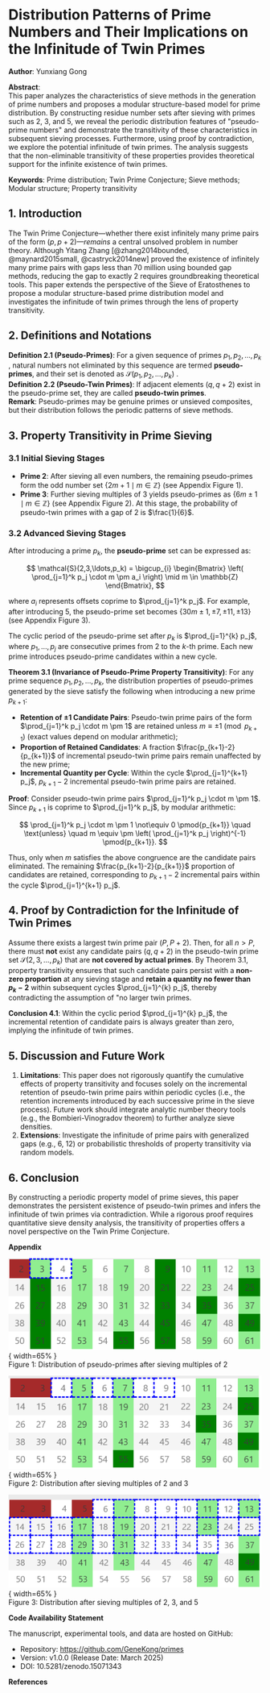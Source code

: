 # Distribution Patterns of Prime Numbers and Their Implications on the Infinitude of Twin Primes  

**Author**: Yunxiang Gong  

**Abstract**:  
This paper analyzes the characteristics of sieve methods in the generation of prime numbers and proposes a modular structure-based model for prime distribution. By constructing residue number sets after sieving with primes such as 2, 3, and 5, we reveal the periodic distribution features of "pseudo-prime numbers" and demonstrate the transitivity of these characteristics in subsequent sieving processes. Furthermore, using proof by contradiction, we explore the potential infinitude of twin primes. The analysis suggests that the non-eliminable transitivity of these properties provides theoretical support for the infinite existence of twin primes.  

**Keywords**: Prime distribution; Twin Prime Conjecture; Sieve methods; Modular structure; Property transitivity  

## 1. Introduction  

The Twin Prime Conjecture—whether there exist infinitely many prime pairs of the form $(p, p+2)—remains$ a central unsolved problem in number theory. Although Yitang Zhang [@zhang2014bounded, @maynard2015small, @castryck2014new] proved the existence of infinitely many prime pairs with gaps less than 70 million using bounded gap methods, reducing the gap to exactly 2 requires groundbreaking theoretical tools. This paper extends the perspective of the Sieve of Eratosthenes to propose a modular structure-based prime distribution model and investigates the infinitude of twin primes through the lens of property transitivity.  

## 2. Definitions and Notations  

**Definition 2.1 (Pseudo-Primes)**: For a given sequence of primes $p_1, p_2, \ldots, p_k$ , natural numbers not eliminated by this sequence are termed **pseudo-primes**, and their set is denoted as $\mathcal{S}(p_1, p_2, \ldots, p_k)$ .  
**Definition 2.2 (Pseudo-Twin Primes)**: If adjacent elements $(q, q+2)$ exist in the pseudo-prime set, they are called **pseudo-twin primes**.  
**Remark**: Pseudo-primes may be genuine primes or unsieved composites, but their distribution follows the periodic patterns of sieve methods.  

## 3. Property Transitivity in Prime Sieving  

### 3.1 Initial Sieving Stages  

- **Prime 2**: After sieving all even numbers, the remaining pseudo-primes form the odd number set $\{2m+1 \mid m \in \mathbb{Z}\}$ (see Appendix Figure 1).  
- **Prime 3**: Further sieving multiples of 3 yields pseudo-primes as $\{6m \pm 1 \mid m \in \mathbb{Z}\}$ (see Appendix Figure 2). At this stage, the probability of pseudo-twin primes with a gap of 2 is $\frac{1}{6}$.  

### 3.2 Advanced Sieving Stages  

After introducing a prime $p_k$, the **pseudo-prime** set can be expressed as:  

$$
\mathcal{S}(2,3,\ldots,p_k) = \bigcup_{i} \begin{Bmatrix} \left( \prod_{j=1}^k p_j \cdot m \pm a_i \right) \mid m \in \mathbb{Z} \end{Bmatrix},
$$  

where $a_i$ represents offsets coprime to $\prod_{j=1}^k p_j$. For example, after introducing 5, the pseudo-prime set becomes $\{30m \pm 1, \pm 7, \pm 11, \pm 13\}$ (see Appendix Figure 3).  

The cyclic period of the pseudo-prime set after $p_k$ is $\prod_{j=1}^{k} p_j$, where $p_1, \ldots, p_j$ are consecutive primes from 2 to the $k$-th prime. Each new prime introduces pseudo-prime candidates within a new cycle.  

**Theorem 3.1 (Invariance of Pseudo-Prime Property Transitivity)**: For any prime sequence $p_1, p_2, \ldots, p_k$, the distribution properties of pseudo-primes generated by the sieve satisfy the following when introducing a new prime $p_{k+1}$:  

- **Retention of ±1 Candidate Pairs**: Pseudo-twin prime pairs of the form $\prod_{j=1}^k p_j \cdot m \pm 1$ are retained unless $m \equiv \pm 1 \pmod{p_{k+1}}$ (exact values depend on modular arithmetic);  
- **Proportion of Retained Candidates**: A fraction $\frac{p_{k+1}-2}{p_{k+1}}$ of incremental pseudo-twin prime pairs remain unaffected by the new prime;  
- **Incremental Quantity per Cycle**: Within the cycle $\prod_{j=1}^{k+1} p_j$, $p_{k+1}-2$ incremental pseudo-twin prime pairs are retained.  

**Proof**: Consider pseudo-twin prime pairs $\prod_{j=1}^k p_j \cdot m \pm 1$. Since $p_{k+1}$ is coprime to $\prod_{j=1}^k p_j$, by modular arithmetic:  

$$
\prod_{j=1}^k p_j \cdot m \pm 1 \not\equiv 0 \pmod{p_{k+1}} \quad \text{unless} \quad m \equiv \pm \left( \prod_{j=1}^k p_j \right)^{-1} \pmod{p_{k+1}}.  
$$  

Thus, only when $m$ satisfies the above congruence are the candidate pairs eliminated. The remaining $\frac{p_{k+1}-2}{p_{k+1}}$ proportion of candidates are retained, corresponding to $p_{k+1}-2$ incremental pairs within the cycle $\prod_{j=1}^{k+1} p_j$.  

## 4. Proof by Contradiction for the Infinitude of Twin Primes  

Assume there exists a largest twin prime pair $(P, P+2)$. Then, for all $n > P$, there must **not** exist any candidate pairs $(q, q+2)$ in the pseudo-twin prime set $\mathcal{S}(2,3,\ldots,p_k)$ that are **not covered by actual primes**. By Theorem 3.1, property transitivity ensures that such candidate pairs persist with a **non-zero proportion** at any sieving stage and **retain a quantity no fewer than $p_k - 2$** within subsequent cycles $\prod_{j=1}^{k} p_j$, thereby contradicting the assumption of "no larger twin primes.

**Conclusion 4.1**: Within the cyclic period $\prod_{j=1}^{k} p_j$, the incremental retention of candidate pairs is always greater than zero, implying the infinitude of twin primes.  

## 5. Discussion and Future Work  

1. **Limitations**: This paper does not rigorously quantify the cumulative effects of property transitivity and focuses solely on the incremental retention of pseudo-twin prime pairs within periodic cycles (i.e., the retention increments introduced by each successive prime in the sieve process). Future work should integrate analytic number theory tools (e.g., the Bombieri-Vinogradov theorem) to further analyze sieve densities.
2. **Extensions**: Investigate the infinitude of prime pairs with generalized gaps (e.g., 6, 12) or probabilistic thresholds of property transitivity via random models.  

## 6. Conclusion  

By constructing a periodic property model of prime sieves, this paper demonstrates the persistent existence of pseudo-twin primes and infers the infinitude of twin primes via contradiction. While a rigorous proof requires quantitative sieve density analysis, the transitivity of properties offers a novel perspective on the Twin Prime Conjecture.  

**Appendix**  

![Distribution of pseudo-primes after sieving multiples of 2](src/02.png "Distribution after sieving multiples of 2"){ width=65% }  
Figure 1: Distribution of pseudo-primes after sieving multiples of 2  

![Distribution after sieving multiples of 2 and 3](src/03.png "Distribution after sieving 2 and 3"){ width=65% }  
Figure 2: Distribution after sieving multiples of 2 and 3  

![Distribution after sieving multiples of 2, 3, and 5](src/05.png "Distribution after sieving 2, 3, and 5"){ width=65% }  
Figure 3: Distribution after sieving multiples of 2, 3, and 5  

**Code Availability Statement**  

The manuscript, experimental tools, and data are hosted on GitHub:  

* Repository: https://github.com/GeneKong/primes 
* Version: v1.0.0 (Release Date: March 2025)  
* DOI: 10.5281/zenodo.15071343  

**References**  
